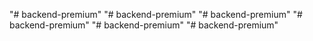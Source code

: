 "# backend-premium" 
"# backend-premium" 
"# backend-premium" 
"# backend-premium" 
"# backend-premium" 
"# backend-premium" 
